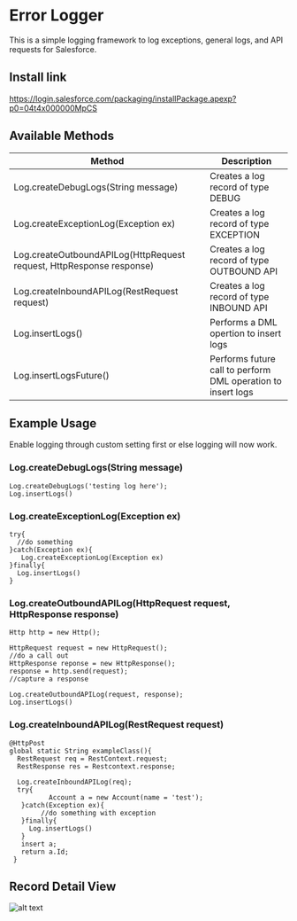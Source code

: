 # Error Logger

This is a simple logging framework to log exceptions, general logs, and API requests for Salesforce.

## Install link

https://login.salesforce.com/packaging/installPackage.apexp?p0=04t4x000000MpCS

## Available Methods

| Method  |  Description |
| ------------- | ------------- |
| Log.createDebugLogs(String message)  | Creates a log record of type DEBUG  | 
| Log.createExceptionLog(Exception ex)  | Creates a log record of type EXCEPTION  | 
| Log.createOutboundAPILog(HttpRequest request, HttpResponse response)  | Creates a log record of type OUTBOUND API  |
| Log.createInboundAPILog(RestRequest request)  | Creates a log record of type INBOUND API  | 
| Log.insertLogs()  | Performs a DML opertion to insert logs  | 
| Log.insertLogsFuture()  | Performs future call to perform DML operation to insert logs  | 


## Example Usage

Enable logging through custom setting first or else logging will now work. 

### Log.createDebugLogs(String message)
```
Log.createDebugLogs('testing log here');
Log.insertLogs() 
```

### Log.createExceptionLog(Exception ex)
```
try{
  //do something
}catch(Exception ex){
   Log.createExceptionLog(Exception ex)
}finally{
  Log.insertLogs() 
}
```

### Log.createOutboundAPILog(HttpRequest request, HttpResponse response)
```
Http http = new Http();

HttpRequest request = new HttpRequest();
//do a call out
HttpResponse reponse = new HttpResponse();
response = http.send(request);
//capture a response

Log.createOutboundAPILog(request, response);
Log.insertLogs() 
```

### Log.createInboundAPILog(RestRequest request)
```
@HttpPost
global static String exampleClass(){
  RestRequest req = RestContext.request;
  RestResponse res = Restcontext.response;
  
  Log.createInboundAPILog(req);
  try{
          Account a = new Account(name = 'test');
   }catch(Exception ex){
        //do something with exception
   }finally{
     Log.insertLogs() 
   }
   insert a;
   return a.Id;
 }
```

## Record Detail View

![alt text](https://drive.google.com/uc?export=view&id=15UzY-KQRvNoO1fuNVsQVe9gCv-6vd1CT)
